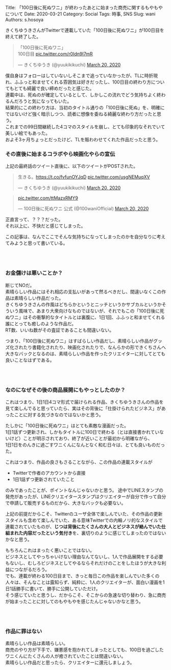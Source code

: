 Title: 「100日後に死ぬワニ」が終わったあとに始まった商売に関するもやもやについて
Date: 2020-03-21
Category: Social
Tags: 時事, SNS
Slug: wani
Authors: s.hosoya

きくちゆうきさんがTwitterで連載していた「100日後に死ぬワニ」が100日目を終えて終了した。  

<blockquote class="twitter-tweet"><p lang="ja" dir="ltr">「100日後に死ぬワニ」<br>100日目 <a href="https://t.co/r0Idn9I7mR">pic.twitter.com/r0Idn9I7mR</a></p>&mdash; きくちゆうき (@yuukikikuchi) <a href="https://twitter.com/yuukikikuchi/status/1240946299467259905?ref_src=twsrc%5Etfw">March 20, 2020</a></blockquote> <script async src="https://platform.twitter.com/widgets.js" charset="utf-8"></script>

僕自身はフォローはしていないしそこまで追っていなかったが、TLに時折現れ、ふふっと和ませてくれる雰囲気は好きだったし、100日目の終わり方についてもとても綺麗で良い締めだったと感じた。  
連載中は、死ぬのが確定しているとして、しかしこの流れでどう気持ちよく終わるんだろうと気になってもいた。  
結果的にこの終わり方は、当初のタイトル通りの「100日後に死ぬ」を、明確にではないけど強く暗示しつつ、読者に想像を委ねる綺麗な終わり方だったと思う。  
これまでの99日間継続した4コマのスタイルを崩し、とても印象的なそれでいて美しい絵でもあった。  
およそ3ヶ月ちょっとだったけど、TLを賑わわせてくれた作品だったと思う。  
  



### その直後に始まるコラボやら映画化やらの宣伝

上記の最終話のツイート直後に、以下のツイートがPOSTされた。  

<blockquote class="twitter-tweet"><p lang="ja" dir="ltr">生きる。<a href="https://t.co/fvfunOYJqD">https://t.co/fvfunOYJqD</a> <a href="https://t.co/usgNEMuqXV">pic.twitter.com/usgNEMuqXV</a></p>&mdash; きくちゆうき (@yuukikikuchi) <a href="https://twitter.com/yuukikikuchi/status/1240956772203917312?ref_src=twsrc%5Etfw">March 20, 2020</a></blockquote> <script async src="https://platform.twitter.com/widgets.js" charset="utf-8"></script>

<blockquote class="twitter-tweet"><p lang="und" dir="ltr"><a href="https://t.co/ttMazxRMY9">pic.twitter.com/ttMazxRMY9</a></p>&mdash; 100日後に死ぬワニ 公式 (@100waniOfficial) <a href="https://twitter.com/100waniOfficial/status/1240967833896374274?ref_src=twsrc%5Etfw">March 20, 2020</a></blockquote> <script async src="https://platform.twitter.com/widgets.js" charset="utf-8"></script>

正直言って、？？？だった。  
それ以上に、不快だと感じてしまった。

この記事は、なんでここでそんな気持ちになってしまったのかを自分なりに考えてみようと思って書いている。
  
<br/>
<br/>

### お金儲けは悪いことか？

断じてNOだ。  
素晴らしい作品にはそれ相応の支払いがあって然るべきだし、間違いなくこの作品は素晴らしい作品だった。  
きくちゆうきさんの作風はどちらかというとニッチというかサブカルというかそういう風味で、あまり大衆向けなものではないが、それでもこの「100日後に死ぬワニ」はその衝撃的なタイトルとは裏腹に、1日1回、ふふっと和ませてくれる誰にとっても癒しのような作品だ。  
RT数、いいね数がその査証であることも間違いない。

つまり、「100日後に死ぬワニ」はすばらしい作品だし、素晴らしい作品がグッズ化されたり書籍化されたり、映画化されたりで、なんらかの形できくちさんへ大きなバックとなるのは、素晴らしい作品を作ったクリエイターに対してとても良いことなはずである。  
  
<br/>
<br/>

### なのになぜその後の商品展開にもやっとしたのか？

これはつまり、1日1日4コマ形式で届けられる作品、きくちゆうきさんの作品を見て楽しんでると思っていたら、実はその背後に「仕掛けられたビジネス」があったことに対する気づきなのではないかと思う。

たしかに「100日後に死ぬワニ」はとても素敵な漫画だった。  
1日1話ずつ更新され、しかもタイトルに100日で終わる（とは直接書かれていないけど）ことが明示されており、終了が近いことが最初から明確ながら、  
1日1日をのんきに過ごすワニくんになんとなく和む日々は、とても良いものだった。

これはつまり、作品の良さもさることながら、この作品の連載スタイルが

* Twitterで作者のアカウントから直接
* 1日1話ずつ更新されていたこと

のみであったことが、ポイントなんじゃないかと思う。
途中でLINEスタンプの発売があったが、LINEクリエイタースタンプはクリエイターが自分で作って自分で申請して販売するものだから、大きなバックも必要ない。

上記の前提だからこそ、Twitterのユーザ全体で楽しんでいた、その作品の更新スタイルも含めて楽しんでいた、ある意味Twitterでの内輪ノリ的なスタイルで連載されていたものが、**じつは背後にたくさんの大人とビジネスが絡んでいた仕組まれた内容だったという気付き**を、裏切りのように感じてしまったのではないかなと思う。  

もちろんこれはまったく悪いことではない。  
ビジネスとしてやっちゃいけない理由なんてないし、1人で作品展開をする必要もないし、むしろビジネスとしてやるならそれだけのことをしたほうが大きな利益につながるだろう。  
でも、連載が終わる100日目まで、きっと毎日この作品を楽しんでいた多くの人々は、そんなことは露知らず、純粋に、1人のクリエイターが、面白い漫画を1日1話勝手に書いて、勝手に公開していただけ。  
そう感じていたと思うし、だからこそ、そこからの急速な切り替わり、急に商売が始まったことに対してのもやもやを感じたんじゃないかなと思う。  
  
<br/>
<br/>

### 作品に罪はない

素晴らしい作品は素晴らしい。  
商売のやり方が下手で、嫌悪感を抱かれてしまったとしても、100日を過ごしたワニくんにたくさんの人が癒されていたことは間違いない。  
素晴らしい作品だと思ったら、クリエイターに還元しましょう。  
